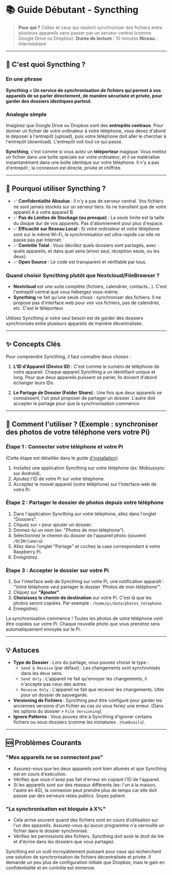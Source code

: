 # 📚 Guide Débutant - Syncthing

> **Pour qui ?** Celles et ceux qui veulent synchroniser des fichiers entre plusieurs appareils sans passer par un serveur central (comme Google Drive ou Dropbox).
> **Durée de lecture** : 10 minutes
> **Niveau** : Intermédiaire

---

## 🤔 C'est quoi Syncthing ?

### En une phrase
**Syncthing = Un service de synchronisation de fichiers qui permet à vos appareils de se parler directement, de manière sécurisée et privée, pour garder des dossiers identiques partout.**

### Analogie simple
Imaginez que Google Drive ou Dropbox sont des **entrepôts centraux**. Pour donner un fichier de votre ordinateur à votre téléphone, vous devez d'abord le déposer à l'entrepôt (upload), puis votre téléphone doit aller le chercher à l'entrepôt (download). L'entrepôt voit tout ce qui passe.

**Syncthing**, c'est comme si vous aviez un **téléporteur** magique. Vous mettez un fichier dans une boîte spéciale sur votre ordinateur, et il se matérialise instantanément dans une boîte identique sur votre téléphone. Il n'y a pas d'entrepôt ; la connexion est directe, privée et chiffrée.

---

## 🎯 Pourquoi utiliser Syncthing ?

-   ✅ **Confidentialité Absolue** : Il n'y a pas de serveur central. Vos fichiers ne sont jamais stockés sur un serveur tiers. Ils ne transitent que de votre appareil A à votre appareil B.
-   ✅ **Pas de Limites de Stockage (ou presque)** : La seule limite est la taille du disque dur de vos appareils. Pas d'abonnement pour plus d'espace.
-   ✅ **Efficacité sur Réseau Local** : Si votre ordinateur et votre téléphone sont sur le même Wi-Fi, la synchronisation est ultra-rapide car elle ne passe pas par Internet.
-   ✅ **Contrôle Total** : Vous décidez quels dossiers sont partagés, avec quels appareils, et dans quel sens (envoi seul, réception seule, ou les deux).
-   ✅ **Open Source** : Le code est transparent et vérifiable par tous.

### Quand choisir Syncthing plutôt que Nextcloud/FileBrowser ?

-   **Nextcloud** est une suite complète (fichiers, calendrier, contacts...). C'est l'entrepôt central que vous hébergez vous-même.
-   **Syncthing** ne fait qu'une seule chose : synchroniser des fichiers. Il ne propose pas d'interface web pour voir vos fichiers, pas de calendrier, etc. C'est le téléporteur.

Utilisez Syncthing si votre seul besoin est de garder des dossiers synchronisés entre plusieurs appareils de manière décentralisée.

---

## ✨ Concepts Clés

Pour comprendre Syncthing, il faut connaître deux choses :

1.  **L'ID d'Appareil (Device ID)** : C'est comme le numéro de téléphone de votre appareil. Chaque appareil Syncthing a un identifiant unique et long. Pour que deux appareils puissent se parler, ils doivent d'abord échanger leurs IDs.

2.  **Le Partage de Dossier (Folder Share)** : Une fois que deux appareils se connaissent, l'un peut proposer de partager un dossier. L'autre doit accepter le partage pour que la synchronisation commence.

---

## 🚀 Comment l'utiliser ? (Exemple : synchroniser des photos de votre téléphone vers votre Pi)

### Étape 1 : Connecter votre téléphone et votre Pi

(Cette étape est détaillée dans le guide [d'installation](syncthing-setup.md))

1.  Installez une application Syncthing sur votre téléphone (ex: Mobiussync sur Android).
2.  Ajoutez l'ID de votre Pi sur votre téléphone.
3.  Acceptez le nouvel appareil (votre téléphone) sur l'interface web de votre Pi.

### Étape 2 : Partager le dossier de photos depuis votre téléphone

1.  Dans l'application Syncthing sur votre téléphone, allez dans l'onglet "Dossiers".
2.  Cliquez sur `+` pour ajouter un dossier.
3.  Donnez-lui un nom (ex: "Photos de mon téléphone").
4.  Sélectionnez le chemin du dossier de l'appareil photo (souvent `/DCIM/Camera`).
5.  Allez dans l'onglet "Partage" et cochez la case correspondant à votre Raspberry Pi.
6.  Enregistrez.

### Étape 3 : Accepter le dossier sur votre Pi

1.  Sur l'interface web de Syncthing sur votre Pi, une notification apparaît : "Votre téléphone veut partager le dossier 'Photos de mon téléphone'".
2.  Cliquez sur **"Ajouter"**.
3.  **Choisissez le chemin de destination** sur votre Pi. C'est là que les photos seront copiées. Par exemple : `/home/pi/data/photos_telephone`.
4.  Enregistrez.

La synchronisation commence ! Toutes les photos de votre téléphone vont être copiées sur votre Pi. Chaque nouvelle photo que vous prendrez sera automatiquement envoyée sur le Pi.

---

## 💡 Astuces

-   **Type de Dossier** : Lors du partage, vous pouvez choisir le type :
    -   `Send & Receive` (par défaut) : Les changements sont synchronisés dans les deux sens.
    -   `Send Only` : L'appareil ne fait qu'envoyer les changements, il n'accepte pas ceux des autres.
    -   `Receive Only` : L'appareil ne fait que recevoir les changements. Utile pour un dossier de sauvegarde.
-   **Versioning de Fichiers** : Syncthing peut être configuré pour garder les anciennes versions d'un fichier au cas où vous feriez une erreur. (Dans les options du dossier > `File Versioning`).
-   **Ignore Patterns** : Vous pouvez dire à Syncthing d'ignorer certains fichiers ou sous-dossiers (comme les miniatures `.thumbnails`).

---

## 🆘 Problèmes Courants

### "Mes appareils ne se connectent pas"

-   Assurez-vous que les deux appareils sont bien allumés et que Syncthing est en cours d'exécution.
-   Vérifiez que vous n'avez pas fait d'erreur en copiant l'ID de l'appareil.
-   Si les appareils sont sur des réseaux différents (ex: l'un à la maison, l'autre en 4G), la connexion peut prendre plus de temps car elle doit passer par des serveurs relais publics. Soyez patient.

### "La synchronisation est bloquée à X%"

-   Cela arrive souvent quand des fichiers sont en cours d'utilisation sur l'un des appareils. Assurez-vous qu'aucun programme n'a verrouillé un fichier dans le dossier synchronisé.
-   Vérifiez les permissions des fichiers. Syncthing doit avoir le droit de lire et d'écrire dans les dossiers que vous partagez.

Syncthing est un outil incroyablement puissant pour ceux qui recherchent une solution de synchronisation de fichiers décentralisée et privée. Il demande un peu plus de configuration initiale que Dropbox, mais le gain en confidentialité et en contrôle est immense.
